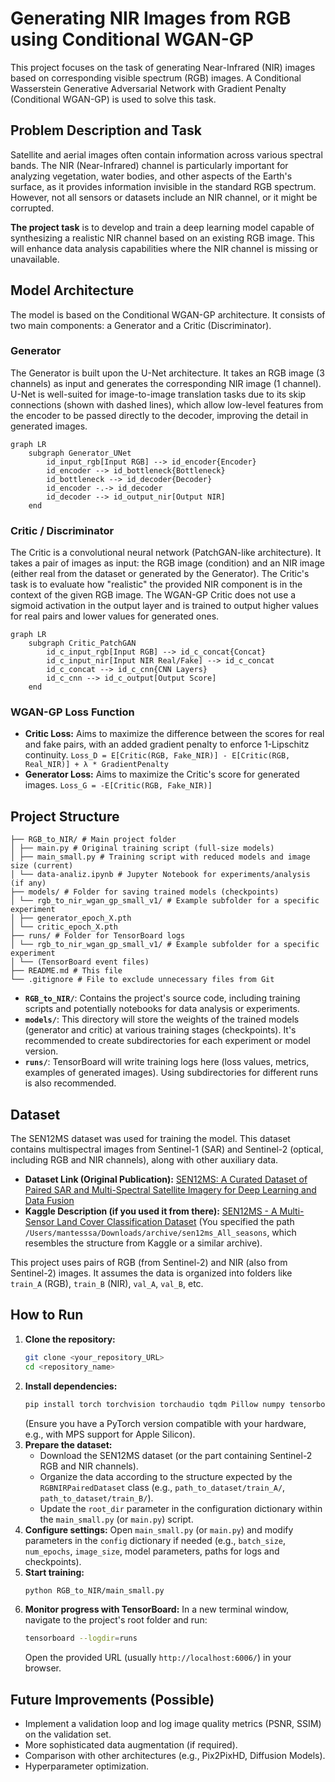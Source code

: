 # Generating NIR Images from RGB using Conditional WGAN-GP

This project focuses on the task of generating Near-Infrared (NIR) images based on corresponding visible spectrum (RGB) images. A Conditional Wasserstein Generative Adversarial Network with Gradient Penalty (Conditional WGAN-GP) is used to solve this task.

## Problem Description and Task

Satellite and aerial images often contain information across various spectral bands. The NIR (Near-Infrared) channel is particularly important for analyzing vegetation, water bodies, and other aspects of the Earth's surface, as it provides information invisible in the standard RGB spectrum. However, not all sensors or datasets include an NIR channel, or it might be corrupted.

**The project task** is to develop and train a deep learning model capable of synthesizing a realistic NIR channel based on an existing RGB image. This will enhance data analysis capabilities where the NIR channel is missing or unavailable.

## Model Architecture

The model is based on the Conditional WGAN-GP architecture. It consists of two main components: a Generator and a Critic (Discriminator).

### Generator

The Generator is built upon the U-Net architecture. It takes an RGB image (3 channels) as input and generates the corresponding NIR image (1 channel). U-Net is well-suited for image-to-image translation tasks due to its skip connections (shown with dashed lines), which allow low-level features from the encoder to be passed directly to the decoder, improving the detail in generated images.

```mermaid
graph LR
    subgraph Generator_UNet
        id_input_rgb[Input RGB] --> id_encoder{Encoder}
        id_encoder --> id_bottleneck{Bottleneck}
        id_bottleneck --> id_decoder{Decoder}
        id_encoder -.-> id_decoder
        id_decoder --> id_output_nir[Output NIR]
    end
```

### Critic / Discriminator

The Critic is a convolutional neural network (PatchGAN-like architecture). It takes a pair of images as input: the RGB image (condition) and an NIR image (either real from the dataset or generated by the Generator). The Critic's task is to evaluate how "realistic" the provided NIR component is in the context of the given RGB image. The WGAN-GP Critic does not use a sigmoid activation in the output layer and is trained to output higher values for real pairs and lower values for generated ones.

```mermaid
graph LR
    subgraph Critic_PatchGAN
        id_c_input_rgb[Input RGB] --> id_c_concat{Concat}
        id_c_input_nir[Input NIR Real/Fake] --> id_c_concat
        id_c_concat --> id_c_cnn{CNN Layers}
        id_c_cnn --> id_c_output[Output Score]
    end
```

### WGAN-GP Loss Function
*   **Critic Loss:** Aims to maximize the difference between the scores for real and fake pairs, with an added gradient penalty to enforce 1-Lipschitz continuity.
    `Loss_D = E[Critic(RGB, Fake_NIR)] - E[Critic(RGB, Real_NIR)] + λ * GradientPenalty`
*   **Generator Loss:** Aims to maximize the Critic's score for generated images.
    `Loss_G = -E[Critic(RGB, Fake_NIR)]`

## Project Structure


```
├── RGB_to_NIR/ # Main project folder
│ ├── main.py # Original training script (full-size models)
│ ├── main_small.py # Training script with reduced models and image size (current)
│ └── data-analiz.ipynb # Jupyter Notebook for experiments/analysis (if any)
├── models/ # Folder for saving trained models (checkpoints)
│ └── rgb_to_nir_wgan_gp_small_v1/ # Example subfolder for a specific experiment
│ ├── generator_epoch_X.pth
│ └── critic_epoch_X.pth
├── runs/ # Folder for TensorBoard logs
│ └── rgb_to_nir_wgan_gp_small_v1/ # Example subfolder for a specific experiment
│ └── (TensorBoard event files)
├── README.md # This file
└── .gitignore # File to exclude unnecessary files from Git

```


*   **`RGB_to_NIR/`**: Contains the project's source code, including training scripts and potentially notebooks for data analysis or experiments.
*   **`models/`**: This directory will store the weights of the trained models (generator and critic) at various training stages (checkpoints). It's recommended to create subdirectories for each experiment or model version.
*   **`runs/`**: TensorBoard will write training logs here (loss values, metrics, examples of generated images). Using subdirectories for different runs is also recommended.

## Dataset

The SEN12MS dataset was used for training the model. This dataset contains multispectral images from Sentinel-1 (SAR) and Sentinel-2 (optical, including RGB and NIR channels), along with other auxiliary data.

*   **Dataset Link (Original Publication):** [SEN12MS: A Curated Dataset of Paired SAR and Multi-Spectral Satellite Imagery for Deep Learning and Data Fusion](https://mediatum.ub.tum.de/1474000)
*   **Kaggle Description (if you used it from there):** [SEN12MS - A Multi-Sensor Land Cover Classification Dataset](https://www.kaggle.com/datasets/nikitarom/sen12ms-a-multi-sensor-land-cover-classification)
    (You specified the path `/Users/mantesssa/Downloads/archive/sen12ms_All_seasons`, which resembles the structure from Kaggle or a similar archive).

This project uses pairs of RGB (from Sentinel-2) and NIR (also from Sentinel-2) images. It assumes the data is organized into folders like `train_A` (RGB), `train_B` (NIR), `val_A`, `val_B`, etc.

## How to Run

1.  **Clone the repository:**
    ```bash
    git clone <your_repository_URL>
    cd <repository_name>
    ```
2.  **Install dependencies:**
    ```bash
    pip install torch torchvision torchaudio tqdm Pillow numpy tensorboard
    ```
    (Ensure you have a PyTorch version compatible with your hardware, e.g., with MPS support for Apple Silicon).
3.  **Prepare the dataset:**
    *   Download the SEN12MS dataset (or the part containing Sentinel-2 RGB and NIR channels).
    *   Organize the data according to the structure expected by the `RGBNIRPairedDataset` class (e.g., `path_to_dataset/train_A/`, `path_to_dataset/train_B/`).
    *   Update the `root_dir` parameter in the configuration dictionary within the `main_small.py` (or `main.py`) script.
4.  **Configure settings:**
    Open `main_small.py` (or `main.py`) and modify parameters in the `config` dictionary if needed (e.g., `batch_size`, `num_epochs`, `image_size`, model parameters, paths for logs and checkpoints).
5.  **Start training:**
    ```bash
    python RGB_to_NIR/main_small.py
    ```
6.  **Monitor progress with TensorBoard:**
    In a new terminal window, navigate to the project's root folder and run:
    ```bash
    tensorboard --logdir=runs
    ```
    Open the provided URL (usually `http://localhost:6006/`) in your browser.

## Future Improvements (Possible)

*   Implement a validation loop and log image quality metrics (PSNR, SSIM) on the validation set.
*   More sophisticated data augmentation (if required).
*   Comparison with other architectures (e.g., Pix2PixHD, Diffusion Models).
*   Hyperparameter optimization.
